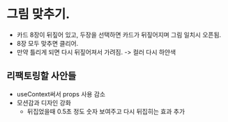 # 그림 맞추기.
- 카드 8장이 뒤짚어 있고, 두장을 선택하면 카드가 뒤짚어지며 그림 일치시 오픈됨.
- 8장 모두 맞추면 클리어.
- 만약 틀리게 되면 다시 뒤짚어져서 가려짐. -> 컬러 다시 하얀색

## 리팩토링할 사안들
- useContext써서 props 사용 감소
- 모션감과 디자인 강화
  - 뒤집었을때 0.5초 정도 숫자 보여주고 다시 뒤집히는 효과 추가